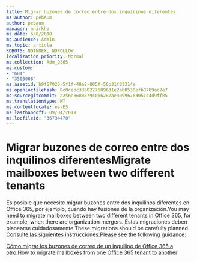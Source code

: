 ```yaml
---
title: Migrar buzones de correo entre dos inquilinos diferentes
ms.author: pebaum
author: pebaum
manager: mnirkhe
ms.date: 6/8/2018
ms.audience: Admin
ms.topic: article
ROBOTS: NOINDEX, NOFOLLOW
localization_priority: Normal
ms.collection: Adm_O365
ms.custom:
- "684"
- "3500008"
ms.assetid: b9f57026-5f1f-48a8-805f-56b31f83314e
ms.openlocfilehash: 0c0cebc33b8277689631e2eb0530efb8789ad7e7
ms.sourcegitcommit: a256e8680379c006287ae30996763051c4d9ff85
ms.translationtype: MT
ms.contentlocale: es-ES
ms.lasthandoff: 09/04/2019
ms.locfileid: "36734470"
---
```

# <a name="migrate-mailboxes-between-two-different-tenants"></a><span data-ttu-id="56704-102">Migrar buzones de correo entre dos inquilinos diferentes</span><span class="sxs-lookup"><span data-stu-id="56704-102">Migrate mailboxes between two different tenants</span></span>

<span data-ttu-id="56704-103">Es posible que necesite migrar buzones entre dos inquilinos diferentes en Office 365, por ejemplo, cuando hay fusiones de la organización.</span><span class="sxs-lookup"><span data-stu-id="56704-103">You may need to migrate mailboxes between two different tenants in Office 365, for example, when there are organization mergers.</span></span> <span data-ttu-id="56704-104">Estas migraciones deben planearse cuidadosamente.</span><span class="sxs-lookup"><span data-stu-id="56704-104">These migrations should be carefully planned.</span></span> <span data-ttu-id="56704-105">Consulte las siguientes instrucciones:</span><span class="sxs-lookup"><span data-stu-id="56704-105">Please see the following guidance:</span></span>
  
[<span data-ttu-id="56704-106">Cómo migrar los buzones de correo de un inquilino de Office 365 a otro.</span><span class="sxs-lookup"><span data-stu-id="56704-106">How to migrate mailboxes from one Office 365 tenant to another</span></span>](https://docs.microsoft.com/Exchange/mailbox-migration/migrate-mailboxes-across-tenants)
  